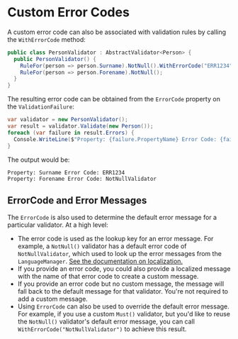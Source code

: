 # Custom Error Codes

A custom error code can also be associated with validation rules by calling the `WithErrorCode` method:

```csharp
public class PersonValidator : AbstractValidator<Person> {
  public PersonValidator() {
    RuleFor(person => person.Surname).NotNull().WithErrorCode("ERR1234");        
    RuleFor(person => person.Forename).NotNull();
  }
}
```

The resulting error code can be obtained from the `ErrorCode` property on the `ValidationFailure`:

```csharp
var validator = new PersonValidator();
var result = validator.Validate(new Person());
foreach (var failure in result.Errors) {
  Console.WriteLine($"Property: {failure.PropertyName} Error Code: {failure.ErrorCode}");
}
```

The output would be:

```
Property: Surname Error Code: ERR1234
Property: Forename Error Code: NotNullValidator
```

## ErrorCode and Error Messages

The `ErrorCode` is also used to determine the default error message for a particular validator. At a high level:

* The error code is used as the lookup key for an error message. For example, a `NotNull()` validator has a default error code of `NotNullValidator`, which used to look up the error messages from the `LanguageManager`. [See the documentation on localization.](localization)
* If you provide an error code, you could also provide a localized message with the name of that error code to create a custom message.
* If you provide an error code but no custom message, the message will fall back to the default message for that validator. You're not required to add a custom message.
* Using `ErrorCode` can also be used to override the default error message. For example, if you use a custom `Must()` validator, but you'd like to reuse the `NotNull()` validator's default error message, you can call `WithErrorCode("NotNullValidator")` to achieve this result.
